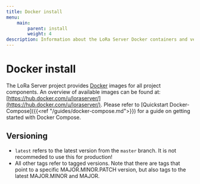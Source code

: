 ```yaml
---
title: Docker install
menu:
    main:
        parent: install
        weight: 4
description: Information about the LoRa Server Docker containers and versioning.
---
```


# Docker install

The LoRa Server project provides [Docker](https://www.docker.com) images
for all project components. An overview of available images can be found
at: [https://hub.docker.com/u/loraserver/](https://hub.docker.com/u/loraserver/).
Please refer to [Quickstart Docker-Compose]({{<ref "/guides/docker-compose.md">}})
for a guide on getting started with Docker Compose.

## Versioning

* `latest` refers to the latest version from the `master` branch. It is not
  recommeded to use this for production!
* All other tags refer to tagged versions. Note that there are tags that point
  to a specific MAJOR.MINOR.PATCH version, but also tags to the latest
  MAJOR.MINOR and MAJOR.
